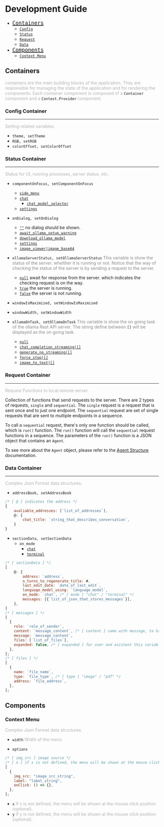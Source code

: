 # Development Guide

- <span style="font-size: 20px">[`Containers`](#containers)</span>
  - [`Config`](#config-container)
  - [`Status`](#status-container)
  - [`Request`](#request-container)
  - [`Data`](#data-container)
- <span style="font-size: 20px">[`Components`](#components)</span>
  - [`Context Menu`](#context-menu)

## Containers <a name="containers"></a>

<span style="opacity: 0.32">containers are the main building blocks of the application. They are responsible for managing the state of the application and for rendering the components. Each container component is composed of a </span>`Container`<span style="opacity: 0.32"> component and a </span>`Context.Provider`<span style="opacity: 0.32"> component. </span>

### Config Container <a name="config-container"></a>

---

<span style="opacity: 0.32">Setting related variables.</span>

- `theme, setTheme`
- `RGB, setRGB`
- `colorOffset, setColorOffset`

### Status Container <a name="status-container"></a>

---

<span style="opacity: 0.32">Status for UI, running processes, server status, etc.</span>

- `componentOnFocus, setComponentOnFocus`
  - [`side_menu`](#_)
  - [`chat`](#_)
    - [`chat_model_selector`](#_)
  - [`settings`](#_)
- `onDialog, setOnDialog`

  - [`""`](#_) no dialog should be shown.
  - [`await_ollama_setup_warning`](#_)
  - [`download_ollama_model`](#_)
  - [`settings`](#_)
  - [`image_viewer|image_base64`](#_)

- `ollamaServerStatus, setOllamaServerStatus`
  <span style="opacity: 0.5">
  This variable is show the status of the server. whelther it is running or not. Notice that the way of checking the status of the server is by sending a request to the server.
  </span>

  - [`null`](#_) await for response from the server. which indicates the checking request is on the way.
  - [`true`](#_) the server is running.
  - [`false`](*_) the server is not running.

- `windowIsMaximized, setWindowIsMaximized`
- `windowWidth, setWindowWidth`

- `ollamaOnTask, setOllamaOnTask` <span style="opacity: 0.5">
  This variable is show the on going task of the ollama Rest API server. The string define between</span> `[]` <span style="opacity: 0.5">will be displayed as the on going task.
  </span>

  - [`null`](#_)
  - [`chat_completion_streaming|[]`](#_)
  - [`generate_no_streaming|[]`](#_)
  - [`force_stop|[]`](#_)
  - [`image_to_text|[]`](#_)

### Request Container <a name="request-container"></a>

---

<span style="opacity: 0.32">Request Functions to local remote server.</span>

Collection of functions that send requests to the server. There are 2 types of requests, `single` and `sequential`. The `single` request is a request that is sent once and to just one endpoint. The `sequential` request are set of single requests that are sent to multiple endpoints in a sequence.

To call a `sequential` request, there's only one function should be called, which is `run()` function. The `run()` function will call the `sequential` request functions in a sequence. The parameters of the `run()` function is a JSON object that contains an `Agent`.

To see more about the `Agent` object, please refer to the [Agent Structure](./agent_structure.md) documentation.


### Data Container <a name="data-container"></a>

---

<span style="opacity: 0.32">Complex Json Format data structures.</span>

- `addressBook, setAddressBook`

```js
/* [ @ ] indicates the address */
{
    avaliable_addresses: [`list_of_addresses`],
    @: {
        chat_title: `string_that_describes_conversation`,
    }
}
```

- `sectionData, setSectionData`
  - `on_mode`
    - [`chat`](#_)
    - [`terminal`](#_)

```js
/* [ sectionData ] */
[
    @: {
        address: `address`,
        n_turns_to_regenerate_title: #,
        last_edit_date: `date_of_last_edit`,
        language_model_using: `language_model`,
        on_mode: `chat`, /* [ mode ] "chat" / "terminal" */
        messages: [{`list_of_json_that_stores_messages`}],
    },
]
/* [ messages ] */
[
  {
    role: `role_of_sender`,
    content: `message_content`, /* [ content ] same with message, to have this variable is just for different standard APIs */
    message: `message_content`,
    files: [`list_of_files`],
    expanded: false, /* [ expanded ] for user and asistent this variable indicates different thing, for deepseek models if expanded === false, the thought process will be shown */
  },
];
/* [ files ] */
[
  {
    name: `file_name`,
    type: `file_type`, /* [ type ] "image" / "pdf" */
    address: `file_address`,
  },
];
```

## Components <a name="components"></a>

### Context Menu <a name="context-menu"></a>

<span style="opacity: 0.32">Complex Json Format data structures.</span>

- `width` <span style="opacity: 0.32">Width of the menu</span>

- `options`

```js
/* [ img_src ] image source */
/* [ x ] if x is not defined, the menu will be shown at the mouse click position */
[
  {
    img_src: "image_src_string",
    label: "label_string",
    onClick: () => {},
  },
];
```

- `x` <span style="opacity: 0.32">If x is not defined, the menu will be shown at the mouse click position (optional).</span>
- `y` <span style="opacity: 0.32">If y is not defined, the menu will be shown at the mouse click position (optional).</span>